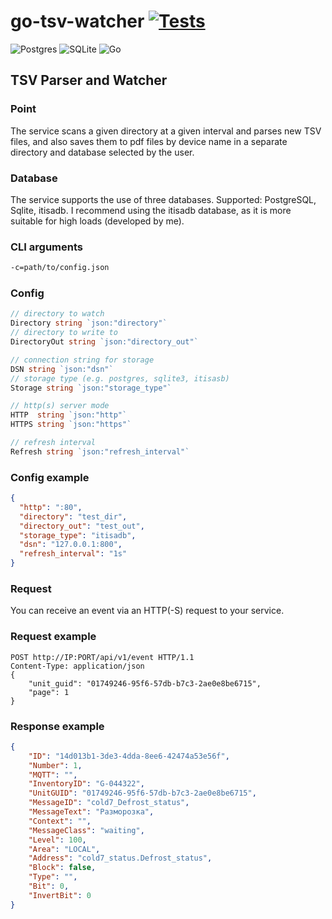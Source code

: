 # go-tsv-watcher [![Tests](https://github.com/egorgasay/go-tsv-watcher/actions/workflows/ci.yml/badge.svg?branch=main)](https://github.com/egorgasay/go-tsv-watcher/actions/workflows/ci.yml)

![Postgres](https://img.shields.io/badge/postgres-%23316192.svg?style=for-the-badge&logo=postgresql&logoColor=white)
![SQLite](https://img.shields.io/badge/sqlite-%2307405e.svg?style=for-the-badge&logo=sqlite&logoColor=white)
![Go](https://img.shields.io/badge/go-%2300ADD8.svg?style=for-the-badge&logo=go&logoColor=white)

## TSV Parser and Watcher

### Point

The service scans a given directory at a given interval and parses new TSV files, and also saves them to pdf files by device name in a separate directory and database selected by the user.

### Database

The service supports the use of three databases. Supported: PostgreSQL, Sqlite, itisadb. I recommend using the itisadb database, as it is more suitable for high loads (developed by me).

### CLI arguments

```bash
-c=path/to/config.json
```

### Config
```go
// directory to watch
Directory string `json:"directory"`
// directory to write to
DirectoryOut string `json:"directory_out"`

// connection string for storage
DSN string `json:"dsn"`
// storage type (e.g. postgres, sqlite3, itisasb)
Storage string `json:"storage_type"`

// http(s) server mode
HTTP  string `json:"http"`
HTTPS string `json:"https"`

// refresh interval
Refresh string `json:"refresh_interval"`
```

### Config example
```json
{
  "http": ":80",
  "directory": "test_dir",
  "directory_out": "test_out",
  "storage_type": "itisadb",
  "dsn": "127.0.0.1:800",
  "refresh_interval": "1s"
}
```

### Request

You can receive an event via an HTTP(-S) request to your service.


### Request example
```http
POST http://IP:PORT/api/v1/event HTTP/1.1
Content-Type: application/json
{
    "unit_guid": "01749246-95f6-57db-b7c3-2ae0e8be6715",
    "page": 1
}
```

### Response example
```json
{
    "ID": "14d013b1-3de3-4dda-8ee6-42474a53e56f",
    "Number": 1,
    "MQTT": "",
    "InventoryID": "G-044322",
    "UnitGUID": "01749246-95f6-57db-b7c3-2ae0e8be6715",
    "MessageID": "cold7_Defrost_status",
    "MessageText": "Разморозка",
    "Context": "",
    "MessageClass": "waiting",
    "Level": 100,
    "Area": "LOCAL",
    "Address": "cold7_status.Defrost_status",
    "Block": false,
    "Type": "",
    "Bit": 0,
    "InvertBit": 0
}
```
